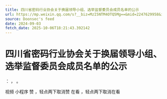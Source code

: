 ```yaml
---
title: 四川省密码行业协会关于换届领导小组、选举监督委员会成员名单的公示
url: https://mp.weixin.qq.com/s?__biz=MzI5NTM4OTQ5Mg==&mid=2247629958&idx=2&sn=d211fac92ef98cdc1beb24b1024b9993
source: Doonsec's feed
date: 2024-09-03
fetch_date: 2025-10-06T18:21:43.392142
---
```


# 四川省密码行业协会关于换届领导小组、选举监督委员会成员名单的公示

：
，
。

视频
小程序
赞
，轻点两下取消赞
在看
，轻点两下取消在看